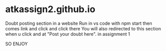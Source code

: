 # atkassign2.github.io

Doubt posting section in a website
Run in vs code with npm start 
then comes link and click and click there
You will also redirected to this section when u click and at "Post your doubt here". in assignment 1

SO ENJOY 
